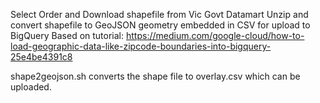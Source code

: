 Select Order and Download shapefile from Vic Govt Datamart
Unzip and convert shapefile to GeoJSON geometry embedded in CSV for upload to BigQuery
Based on tutorial:
https://medium.com/google-cloud/how-to-load-geographic-data-like-zipcode-boundaries-into-bigquery-25e4be4391c8

shape2geojson.sh converts the shape file to overlay.csv which can be uploaded.

